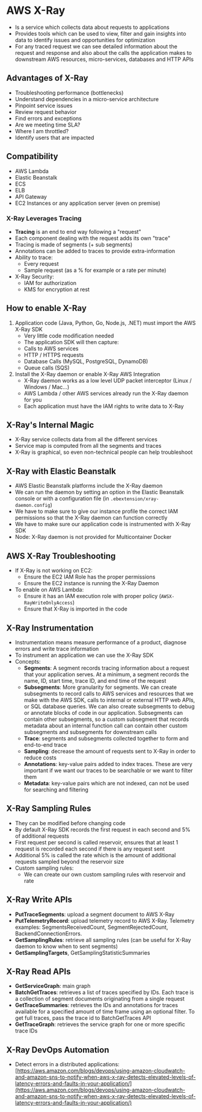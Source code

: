 # AWS X-Ray

- Is a service which collects data about requests to applications
- Provides tools which can be used to view, filter and gain insights into data to identify issues and opportunities for optimization
- For any traced request we can see detailed information about the request and response and also about the calls the application makes to downstream AWS resources, micro-services, databases and HTTP APIs

## Advantages of X-Ray

- Troubleshooting performance (bottlenecks)
- Understand dependencies in a micro-service architecture
- Pinpoint service issues
- Review request behavior
- Find errors and exceptions
- Are we meeting time SLA?
- Where I am throttled?
- Identify users that are impacted

## Compatibility

- AWS Lambda
- Elastic Beanstalk
- ECS
- ELB
- API Gateway
- EC2 Instances or any application server (even on premise)

### X-Ray Leverages Tracing

- **Tracing** is an end to end way following a "request"
- Each component dealing with the request adds its own "trace"
- Tracing is made of segments (+ sub segments)
- Annotations can be added to traces to provide extra-information
- Ability to trace:
    - Every request
    - Sample request (as a % for example or a rate per minute)
- X-Ray Security:
    - IAM for authorization
    - KMS for encryption at rest

## How to enable X-Ray

1. Application code (Java, Python, Go, Node.js, .NET) must import the AWS X-Ray SDK
    - Very little code modification needed
    - The application SDK will then capture:
    - Calls to AWS services
    - HTTP / HTTPS requests
    - Database Calls (MySQL, PostgreSQL, DynamoDB)
    - Queue calls (SQS)
2. Install the X-Ray daemon or enable X-Ray AWS Integration
    - X-Ray daemon works as a low level UDP packet interceptor (Linux / Windows / Mac...)
    - AWS Lambda / other AWS services already run the X-Ray daemon for you
    - Each application must have the IAM rights to write data to X-Ray

## X-Ray's Internal Magic

- X-Ray service collects data from all the different services
- Service map is computed from all the segments and traces
- X-Ray is graphical, so even non-technical people can help troubleshoot

## X-Ray with Elastic Beanstalk

- AWS Elastic Beanstalk platforms include the X-Ray daemon
- We can run the daemon by setting an option in the Elastic Beanstalk console or with a configuration file (in `.ebextension/xray-daemon.config`)
- We have to make sure to give our instance profile the correct IAM permissions so that the X-Ray daemon can function correctly
- We have to make sure our application code is instrumented with X-Ray SDK
- Node: X-Ray daemon is not provided for Multicontainer Docker

## AWS X-Ray Troubleshooting

- If X-Ray is not working on EC2:
    - Ensure the EC2 IAM Role has the proper permissions
    - Ensure the EC2 instance is running the X-Ray Daemon
- To enable on AWS Lambda:
    - Ensure it has an IAM execution role with proper policy
(`AWSX-RayWriteOnlyAccess`)
    - Ensure that X-Ray is imported in the code

## X-Ray Instrumentation

- Instrumentation means measure performance of a product, diagnose errors and write trace information
- To instrument an application we can use the X-Ray SDK
- Concepts:
    - **Segments**: A segment records tracing information about a request that your application serves. At a minimum, a segment records the name, ID, start time, trace ID, and end time of the request
    - **Subsegments**: More granularity for segments. We can create subsegments to record calls to AWS services and resources that we make with the AWS SDK, calls to internal or external HTTP web APIs, or SQL database queries. We can also create subsegments to debug or annotate blocks of code in our application. Subsegments can contain other subsegments, so a custom subsegment that records metadata about an internal function call can contain other custom subsegments and subsegments for downstream calls
    - **Trace**: segments and subsegments collected together to form and end-to-end trace
    - **Sampling**: decrease the amount of requests sent to X-Ray in order to reduce costs
    - **Annotations**: key-value pairs added to index traces. These are very important if we want our traces to be searchable or we want to filter them
    - **Metadata**: key-value pairs which are not indexed, can not be used for searching and filtering

## X-Ray Sampling Rules

- They can be modified before changing code
- By default X-Ray SDK records the first request in each second and 5% of additional requests
- First request per second is called reservoir, ensures that at least 1 request is recorded each second if there is any request sent
- Additional 5% is called the rate which is the amount of additional requests sampled beyond the reservoir size
- Custom sampling rules:
    - We can create our own custom sampling rules with reservoir and rate

## X-Ray Write APIs

- **PutTraceSegments**: upload a segment document to AWS X-Ray
- **PutTelemetryRecord**: upload telemetry record to AWS X-Ray. Telemetry examples: SegmentsReceivedCount, SegmentRejectedCount, BackendConnectionErrors.
- **GetSamplingRules**: retrieve all sampling rules (can be useful for X-Ray daemon to know when to sent segments)
- **GetSamplingTargets**, GetSamplingStatisticSummaries

## X-Ray Read APIs

- **GetServiceGraph**: main graph
- **BatchGetTraces**: retrieves a list of traces specified by IDs. Each trace is a collection of segment documents originating from a single request
- **GetTraceSummaries**: retrieves the IDs and annotations for traces available for a specified amount of time frame using an optional filter. To get full traces, pass the trace id to BatchGetTraces API
- **GetTraceGraph**: retrieves the service graph for one or more specific trace IDs

## X-Ray DevOps Automation

- Detect errors in a distributed applications: [https://aws.amazon.com/blogs/devops/using-amazon-cloudwatch-and-amazon-sns-to-notify-when-aws-x-ray-detects-elevated-levels-of-latency-errors-and-faults-in-your-application/](https://aws.amazon.com/blogs/devops/using-amazon-cloudwatch-and-amazon-sns-to-notify-when-aws-x-ray-detects-elevated-levels-of-latency-errors-and-faults-in-your-application/)